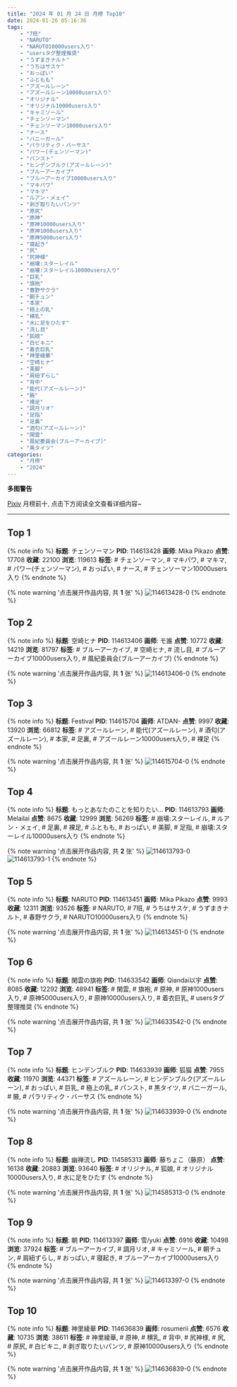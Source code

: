 ```yaml
---
title: "2024 年 01 月 24 日 月榜 Top10"
date: 2024-01-26 05:16:36
tags:
    - "7班"
    - "NARUTO"
    - "NARUTO10000users入り"
    - "usersタグ整理推奨"
    - "うずまきナルト"
    - "うちはサスケ"
    - "おっぱい"
    - "ふともも"
    - "アズールレーン"
    - "アズールレーン10000users入り"
    - "オリジナル"
    - "オリジナル10000users入り"
    - "キャミソール"
    - "チェンソーマン"
    - "チェンソーマン10000users入り"
    - "ナース"
    - "バニーガール"
    - "パラリティク・バーサス"
    - "パワー(チェンソーマン)"
    - "パンスト"
    - "ヒンデンブルク(アズールレーン)"
    - "ブルーアーカイブ"
    - "ブルーアーカイブ10000users入り"
    - "マキパワ"
    - "マキマ"
    - "ルアン・メェイ"
    - "剥ぎ取りたいパンツ"
    - "原尻"
    - "原神"
    - "原神10000users入り"
    - "原神1000users入り"
    - "原神5000users入り"
    - "寝起き"
    - "尻"
    - "尻神様"
    - "崩壊:スターレイル"
    - "崩壊:スターレイル10000users入り"
    - "巨乳"
    - "旗袍"
    - "春野サクラ"
    - "朝チュン"
    - "本家"
    - "極上の乳"
    - "横乳"
    - "水に足をひたす"
    - "流し目"
    - "狐娘"
    - "白ビキニ"
    - "着衣巨乳"
    - "神里綾華"
    - "空崎ヒナ"
    - "美脚"
    - "肩紐ずらし"
    - "背中"
    - "能代(アズールレーン)"
    - "腋"
    - "裸足"
    - "調月リオ"
    - "足指"
    - "足裏"
    - "酒匂(アズールレーン)"
    - "閑雲"
    - "風紀委員会(ブルーアーカイブ)"
    - "黒タイツ"
categories:
    - "月榜"
    - "2024"
---
```


<i class="fa fa-triangle-exclamation"></i>**多图警告**<i class="fa fa-triangle-exclamation"></i>

[Pixiv](https://www.pixiv.net/) 月榜前十, 点击下方阅读全文查看详细内容~

<!-- more -->

---

## Top 1

{% note info %}
**标题**: チェンソーマン
**PID**: 114613428 **画师**: Mika Pikazo
**点赞**: 17708 **收藏**: 22100 **浏览**: 119613
**标签**: # チェンソーマン, # マキパワ, # マキマ, # パワー(チェンソーマン), # おっぱい, # ナース, # チェンソーマン10000users入り
{% endnote %}

{% note warning '点击展开作品内容, 共 **1** 张' %}
![114613428-0](https://i.pixiv.re/img-original/img/2023/12/28/00/00/16/114613428_p0.png)
{% endnote %}

## Top 2

{% note info %}
**标题**: 空崎ヒナ
**PID**: 114613406 **画师**: モ誰
**点赞**: 10772 **收藏**: 14219 **浏览**: 81797
**标签**: # ブルーアーカイブ, # 空崎ヒナ, # 流し目, # ブルーアーカイブ10000users入り, # 風紀委員会(ブルーアーカイブ)
{% endnote %}

{% note warning '点击展开作品内容, 共 **1** 张' %}
![114613406-0](https://i.pixiv.re/img-original/img/2023/12/28/00/00/11/114613406_p0.jpg)
{% endnote %}

## Top 3

{% note info %}
**标题**: Festival
**PID**: 114615704 **画师**: ATDAN-
**点赞**: 9997 **收藏**: 13920 **浏览**: 66812
**标签**: # アズールレーン, # 能代(アズールレーン), # 酒匂(アズールレーン), # 本家, # 足裏, # アズールレーン10000users入り, # 裸足
{% endnote %}

{% note warning '点击展开作品内容, 共 **1** 张' %}
![114615704-0](https://i.pixiv.re/img-original/img/2023/12/28/07/00/22/114615704_p0.png)
{% endnote %}

## Top 4

{% note info %}
**标题**: もっとあなたのことを知りたい…
**PID**: 114613793 **画师**: Melailai
**点赞**: 8675 **收藏**: 12999 **浏览**: 56269
**标签**: # 崩壊:スターレイル, # ルアン・メェイ, # 足裏, # 裸足, # ふともも, # おっぱい, # 美脚, # 足指, # 崩壊:スターレイル10000users入り
{% endnote %}

{% note warning '点击展开作品内容, 共 **2** 张' %}
![114613793-0](https://i.pixiv.re/img-original/img/2023/12/28/00/03/34/114613793_p0.jpg)
![114613793-1](https://i.pixiv.re/img-original/img/2023/12/28/00/03/34/114613793_p1.jpg)
{% endnote %}

## Top 5

{% note info %}
**标题**: NARUTO
**PID**: 114613451 **画师**: Mika Pikazo
**点赞**: 9993 **收藏**: 12311 **浏览**: 93526
**标签**: # NARUTO, # 7班, # うちはサスケ, # うずまきナルト, # 春野サクラ, # NARUTO10000users入り
{% endnote %}

{% note warning '点击展开作品内容, 共 **1** 张' %}
![114613451-0](https://i.pixiv.re/img-original/img/2023/12/28/00/00/21/114613451_p0.png)
{% endnote %}

## Top 6

{% note info %}
**标题**: 閑雲の旗袍
**PID**: 114633542 **画师**: Qiandai以宇
**点赞**: 8085 **收藏**: 12292 **浏览**: 48941
**标签**: # 閑雲, # 旗袍, # 原神, # 原神1000users入り, # 原神5000users入り, # 原神10000users入り, # 着衣巨乳, # usersタグ整理推奨
{% endnote %}

{% note warning '点击展开作品内容, 共 **1** 张' %}
![114633542-0](https://i.pixiv.re/img-original/img/2023/12/28/19/45/04/114633542_p0.png)
{% endnote %}

## Top 7

{% note info %}
**标题**: ヒンデンブルク
**PID**: 114633939 **画师**: 狐猫
**点赞**: 7955 **收藏**: 11970 **浏览**: 44371
**标签**: # アズールレーン, # ヒンデンブルク(アズールレーン), # おっぱい, # 巨乳, # 極上の乳, # パンスト, # 黒タイツ, # バニーガール, # 腋, # パラリティク・バーサス
{% endnote %}

{% note warning '点击展开作品内容, 共 **1** 张' %}
![114633939-0](https://i.pixiv.re/img-original/img/2023/12/28/20/00/05/114633939_p0.jpg)
{% endnote %}

## Top 8

{% note info %}
**标题**: 幽禅流し
**PID**: 114585313 **画师**: 藤ちょこ（藤原）
**点赞**: 16138 **收藏**: 20883 **浏览**: 93640
**标签**: # オリジナル, # 狐娘, # オリジナル10000users入り, # 水に足をひたす
{% endnote %}

{% note warning '点击展开作品内容, 共 **1** 张' %}
![114585313-0](https://i.pixiv.re/img-original/img/2023/12/27/00/00/31/114585313_p0.png)
{% endnote %}

## Top 9

{% note info %}
**标题**: 朝
**PID**: 114613397 **画师**: 雪/yuki
**点赞**: 6916 **收藏**: 10498 **浏览**: 37924
**标签**: # ブルーアーカイブ, # 調月リオ, # キャミソール, # 朝チュン, # 肩紐ずらし, # おっぱい, # 寝起き, # ブルーアーカイブ10000users入り
{% endnote %}

{% note warning '点击展开作品内容, 共 **1** 张' %}
![114613397-0](https://i.pixiv.re/img-original/img/2023/12/28/00/00/10/114613397_p0.jpg)
{% endnote %}

## Top 10

{% note info %}
**标题**: 神里綾華
**PID**: 114636839 **画师**: rosumerii
**点赞**: 6576 **收藏**: 10735 **浏览**: 38611
**标签**: # 神里綾華, # 原神, # 横乳, # 背中, # 尻神様, # 尻, # 原尻, # 白ビキニ, # 剥ぎ取りたいパンツ, # 原神10000users入り
{% endnote %}

{% note warning '点击展开作品内容, 共 **1** 张' %}
![114636839-0](https://i.pixiv.re/img-original/img/2023/12/28/21/33/00/114636839_p0.jpg)
{% endnote %}

